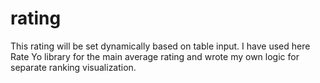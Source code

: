 # rating
This rating will be set dynamically based on table input.
I have used here Rate Yo library for the main average rating and wrote my own logic for separate ranking visualization.
